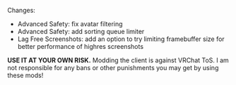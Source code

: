 Changes:
 * Advanced Safety: fix avatar filtering
 * Advanced Safety: add sorting queue limiter
 * Lag Free Screenshots: add an option to try limiting framebuffer size for better performance of highres screenshots

**USE IT AT YOUR OWN RISK.** Modding the client is against VRChat ToS. I am not responsible for any bans or other punishments you may get by using these mods!
